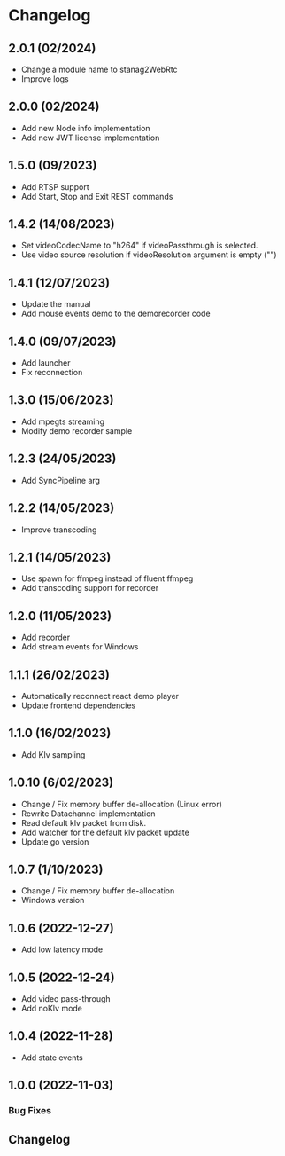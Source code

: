 # Changelog

## 2.0.1 (02/2024)

- Change a module name to stanag2WebRtc
- Improve logs

## 2.0.0 (02/2024)

- Add new Node info implementation
- Add new JWT license implementation

## 1.5.0 (09/2023)

- Add RTSP support
- Add Start, Stop and Exit REST commands

## 1.4.2 (14/08/2023)
- Set videoCodecName to "h264" if videoPassthrough is selected.
- Use video source resolution if videoResolution argument is empty ("")

## 1.4.1 (12/07/2023)
- Update the manual
- Add mouse events demo to the demorecorder code

## 1.4.0 (09/07/2023)
- Add launcher
- Fix reconnection
## 1.3.0 (15/06/2023)
- Add mpegts streaming
- Modify demo recorder sample

## 1.2.3 (24/05/2023)
- Add SyncPipeline arg

## 1.2.2 (14/05/2023)
- Improve transcoding

## 1.2.1 (14/05/2023)
- Use spawn for ffmpeg instead of fluent ffmpeg
- Add transcoding support for recorder

## 1.2.0 (11/05/2023)
- Add recorder
- Add stream events for Windows
## 1.1.1 (26/02/2023)

- Automatically reconnect react demo player
- Update frontend dependencies

## 1.1.0 (16/02/2023)

- Add Klv sampling

## 1.0.10 (6/02/2023)

- Change / Fix memory buffer de-allocation (Linux error)
- Rewrite Datachannel implementation 
- Read default klv packet from disk. 
- Add watcher for the default klv packet update
- Update go version 

## 1.0.7 (1/10/2023)

- Change / Fix memory buffer de-allocation
- Windows version 

## 1.0.6 (2022-12-27)

- Add low latency mode

## 1.0.5 (2022-12-24)

- Add video pass-through
- Add noKlv mode

## 1.0.4 (2022-11-28)

- Add state events

## 1.0.0 (2022-11-03)


### Bug Fixes


## Changelog
